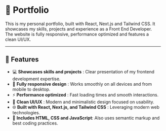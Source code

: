 # 👤 Portfolio

This is my personal portfolio, built with React, Next.js and Tailwind CSS. It showcases my skills, projects and experience as a Front End Developer. The website is fully responsive, performance optimized  and features a clean UI/UX.

---

## 🚀 Features  
- 💻 **Showcases skills and projects** : Clear presentation of my frontend development expertise.  
- 📱 **Fully responsive design** : Works smoothly on all devices and from mobile to desktop.  
- ⚡ **Performance optimized** : Fast loading times and smooth interactions.  
- 🎨 **Clean UI/UX** : Modern and minimalistic design focused on usability.  
- 🌐 **Built with React, Next.js, and Tailwind CSS** : Leveraging modern web technologies.  
- 📄 **Includes HTML, CSS and JavaScript**: Also uses semantic markup and best coding practices.
